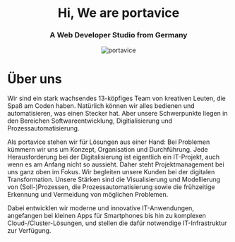 <h1 align="center">Hi, We are portavice</h1>
<h3 align="center">A Web Developer Studio from Germany</h3>

<p align="center"> <img src="https://komarev.com/ghpvc/?username=portavice&label=Profile%20views&color=0e75b6&style=flat" alt="portavice" /> </p>

# Über uns
Wir sind ein stark wachsendes 13-köpfiges Team von kreativen Leuten, die Spaß am Coden haben. Natürlich können wir alles bedienen und automatisieren, was einen Stecker hat. Aber unsere Schwerpunkte liegen in den Bereichen Softwareentwicklung, Digitialisierung und Prozessautomatisierung.

Als portavice stehen wir für Lösungen aus einer Hand: Bei Problemen kümmern wir uns um Konzept, Organisation und Durchführung. Jede Herausforderung bei der Digitalisierung ist eigentlich ein IT-Projekt, auch wenn es am Anfang nicht so aussieht. Daher steht Projektmanagement bei uns ganz oben im Fokus. Wir begleiten unsere Kunden bei der digitalen Transformation. Unsere Stärken sind die Visualisierung und Modellierung von (Soll-)Prozessen, die Prozessautomatisierung sowie die frühzeitige Erkennung und Vermeidung von möglichen Problemen.

Dabei entwicklen wir moderne und innovative IT-Anwendungen, angefangen bei kleinen Apps für Smartphones bis hin zu komplexen Cloud-/Cluster-Lösungen, und stellen die dafür notwendige IT-Infrastruktur zur Verfügung.
